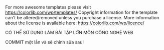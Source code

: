 For more awesome templates please visit https://colorlib.com/wp/templates/
Copyright information for the template can't be altered/removed unless you purchase a license.
More information about the license is available here: https://colorlib.com/wp/licence/

CÓ THỂ SỬ DỤNG LÀM BÀI TẬP LỚN MÔN CÔNG NGHỆ WEB

COMMIT một lần và sẽ chỉnh sữa sau!

